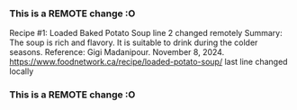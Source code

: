 ### This is a REMOTE change :O
Recipe #1: Loaded Baked Potato Soup
  line 2 changed remotely Summary: The soup is rich and flavory. It is suitable to drink during the colder seasons.
  Reference: Gigi Madanipour. November 8, 2024. https://www.foodnetwork.ca/recipe/loaded-potato-soup/
  last line changed locally
### This is a REMOTE change :O
